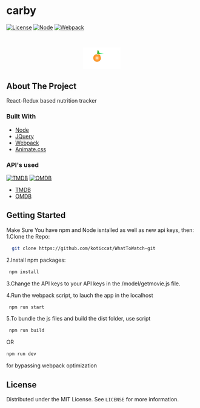 # carby

[![License](https://img.shields.io/github/license/koticcat/WhatToWatch.svg?style=flat-square)]()
[![Node](https://img.shields.io/badge/Node-10.15.2-yellow.svg)]()
[![Webpack](https://img.shields.io/badge/Webpack-4.30.0-red.svg)]()

<br />
<p align="center">
  <a href="https://github.com/othneildrew/Best-README-Template">
    <img src="carby/public/img/logo.png" alt="Logo" width="20%" height="20%">
  </a>
</p>


## About The Project
React-Redux based nutrition tracker

### Built With
  * [Node](https://nodejs.org/en/)
  * [JQuery](https://jquery.com)
  * [Webpack](https://webpack.js.org/)
  * [Animate.css](https://daneden.github.io/animate.css/)
  

### API's used
[![TMDB](https://img.shields.io/badge/TMDB-v2%20-yellowgreen.svg)]()
[![OMDB](https://img.shields.io/badge/OMDB-v1-yellow.svg)]()
  * [TMDB](https://developers.themoviedb.org)
  * [OMDB](http://omdbapi.com)
  
## Getting Started
Make Sure You have npm and Node isntalled as well as new api keys, then:
1.Clone the Repo:
```sh
  git clone https://github.com/koticcat/WhatToWatch-git
```
2.Install npm packages:
 ```sh
  npm install
``` 
3.Change the API keys to your API keys in the /model/getmovie.js file.

4.Run the webpack script, to lauch the app in the localhost
 ```sh
  npm run start
``` 
5.To bundle the js files and build the dist folder, use script
 ```sh
  npm run build 
```
 OR 
  ```sh
  npm run dev
```
for bypassing webpack optimization

## License

Distributed under the MIT License. See `LICENSE` for more information.


